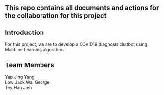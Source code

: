 ## This repo contains all documents and actions for the collaboration for this project

## Introduction
For this project, we are to develop a COVID19 diagnosis chatbot using Machine Learning algorithms.

## Team Members
Yap Jing Yang <br>
Low Jack Wai George <br>
Tey Han Jieh
